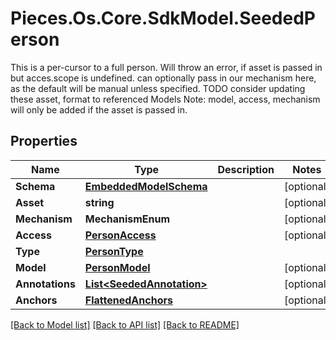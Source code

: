 # Pieces.Os.Core.SdkModel.SeededPerson
This is a per-cursor to a full person.  Will throw an error, if asset is passed in but acces.scope is undefined.  can optionally pass in our mechanism here, as the default will be manual unless specified.  TODO consider updating these asset, format to referenced Models  Note: model, access, mechanism will only be added if the asset is passed in.

## Properties

Name | Type | Description | Notes
------------ | ------------- | ------------- | -------------
**Schema** | [**EmbeddedModelSchema**](EmbeddedModelSchema.md) |  | [optional] 
**Asset** | **string** |  | [optional] 
**Mechanism** | **MechanismEnum** |  | [optional] 
**Access** | [**PersonAccess**](PersonAccess.md) |  | [optional] 
**Type** | [**PersonType**](PersonType.md) |  | 
**Model** | [**PersonModel**](PersonModel.md) |  | [optional] 
**Annotations** | [**List&lt;SeededAnnotation&gt;**](SeededAnnotation.md) |  | [optional] 
**Anchors** | [**FlattenedAnchors**](FlattenedAnchors.md) |  | [optional] 

[[Back to Model list]](../README.md#documentation-for-models) [[Back to API list]](../README.md#documentation-for-api-endpoints) [[Back to README]](../README.md)

